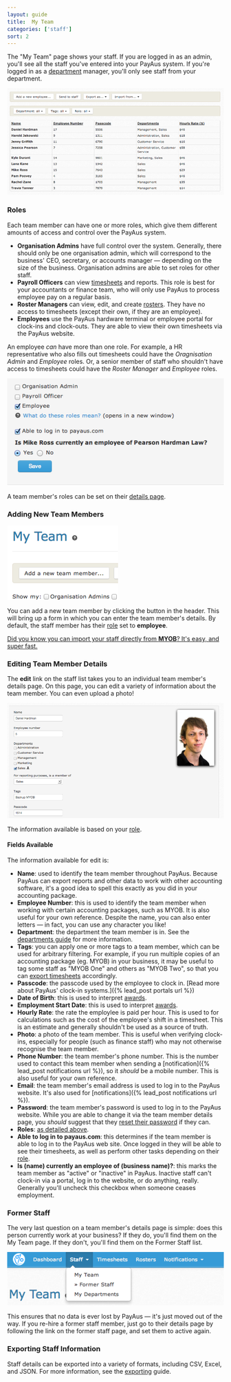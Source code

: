 ```yaml
---
layout: guide
title:  My Team
categories: ['staff']
sort: 2
---
```


The "My Team" page shows your staff. If you are logged in as an admin, you'll see all the staff you've entered into your PayAus system. If you're logged in as a [department](../departments/) manager, you'll only see staff from your department.

![A list of staff](/img/users/users.png)

### Roles

Each team member can have one or more roles, which give them different amounts of access and control over the PayAus system.

* **Organisation Admins** have full control over the system. Generally, there should only be one organisation admin, which will correspond to the business' CEO, secretary, or accounts manager &mdash; depending on the size of the business. Organisation admins are able to set roles for other staff.
* **Payroll Officers** can view [timesheets](../../timesheets/) and reports. This role is best for your accountants or finance team, who will only use PayAus to process employee pay on a regular basis.
* **Roster Managers** can view, edit, and create [rosters](../../rosters/). They have no access to timesheets (except their own, if they are an employee).
* **Employees** use the PayAus hardware terminal or employee portal for clock-ins and clock-outs. They are able to view their own timesheets via the PayAus website.

An employee *can* have more than one role. For example, a HR representative who also fills out timesheets could have the *Oragnisation Admin* and *Employee* roles. Or, a senior member of staff who shouldn't have access to timesheets could have the *Roster Manager* and *Employee* roles.

![Staff roles are easily editable](/img/users/edit_user_roles.png)

A team member's roles can be set on their [details page](#editing_team_member_details).

### Adding New Team Members

![Adding a new team member](/img/users/new_team_member.png)

You can add a new team member by clicking the button in the header. This will bring up a form in which you can enter the team member's details. By default, the staff member has their [role](#roles) set to **employee**.

<div class="alert alert-block">
	<i class="icon-thumbs-up"> </i>
	<p>
		<a href="../myob/" title="You can also import your staff directly from MYOB &mdash; click here to find out how!">
			Did you know you can import your staff directly from <b>MYOB</b>? It's easy, and super fast.
		</a>
	</p>
</div>

### Editing Team Member Details

The **edit** link on the staff list takes you to an individual team member's details page. On this page, you can edit a variety of information about the team member. You can even upload a photo!

![Staff details are easily editable](/img/users/edit_user_details.png)

The information available is based on your [role](#roles).

#### Fields Available

The information available for edit is:

* **Name**: used to identify the team member throughout PayAus. Because PayAus can export reports and other data to work with other accounting software, it's a good idea to spell this exactly as you did in your accounting package.
* **Employee Number**: this is used to identify the team member when working with certain accounting packages, such as MYOB. It is also useful for your own reference. Despite the name, you can also enter letters &mdash; in fact, you can use any character you like!
* **Department**: the department the team member is in. See the [departments guide](../departments/) for more information.
* **Tags**: you can apply one or more tags to a team member, which can be used for arbitrary filtering. For example, if you run multiple copies of an accounting package (eg. MYOB) in your business, it may be useful to tag some staff as "MYOB One" and others as "MYOB Two", so that you can [export timesheets](../../timesheets/exports/) accordingly.
* **Passcode**: the passcode used by the employee to clock in. [Read more about PayAus' clock-in systems.]({% lead_post portals url %})
* **Date of Birth**: this is used to interpret [awards](../../payroll/age/).
* **Employment Start Date**: this is used to interpret [awards](../../payroll/intro/).
* **Hourly Rate**: the rate the employlee is paid per hour. This is used to for calculations such as the cost of the employee's shift in a timesheet. This is an estimate and generally shouldn't be used as a source of truth.
* **Photo**: a photo of the team member. This is useful when verifying clock-ins, especially for people (such as finance staff) who may not otherwise recognise the team member.
* **Phone Number**: the team member's phone number. This is the number used to contact this team member when sending a [notification]({% lead_post notifications url %}), so it *should* be a mobile number. This is also useful for your own reference.
* **Email**: the team member's email address is used to log in to the PayAus website. It's also used for [notifications]({% lead_post notifications url %}).
* **Password**: the team member's password is used to log in to the PayAus website. While you are able to change it via the team member details page, you *should* suggest that they [reset their password](http://www.payaus.com/users/password/new) if they can.
* **Roles**: [as detailed above](#roles).
* **Able to log in to payaus.com**: this determines if the team member is able to log in to the PayAus web site. Once logged in they will be able to see their timesheets, as well as perform other tasks depending on their [role](#roles).
* **Is (name) currently an employee of (business name)?**: this marks the team member as "active" or "inactive" in PayAus. Inactive staff can't clock-in via a portal, log in to the website, or do anything, really. Generally you'll uncheck this checkbox when someone ceases employment.

### Former Staff

The very last question on a team member's details page is simple: does this person currently work at your business? If they do, you'll find them on the My Team page. If they don't, you'll find them on the Former Staff list.

![Former Staff can be accessed from the main site navigation](/img/users/staff_navbar.png)

This ensures that no data is ever lost by PayAus &mdash; it's just moved out of the way. If you re-hire a former staff member, just go to their details page by following the link on the former staff page, and set them to active again.

### Exporting Staff Information

Staff details can be exported into a variety of formats, including CSV, Excel, and JSON. For more information, see the [exporting](../exporting/) guide.